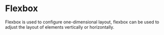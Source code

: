 # **Flexbox**
Flexbox is used to configure one-dimensional layout, flexbox can be used to adjust the layout of elements vertically or horizontally.

